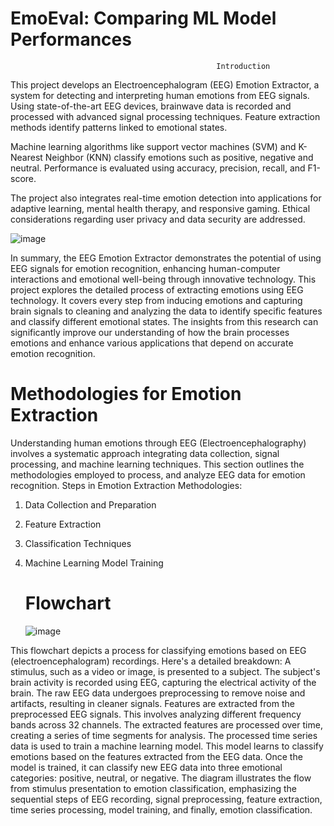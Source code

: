 # EmoEval: Comparing ML Model Performances
                                                  Introduction 
This project develops an Electroencephalogram (EEG) Emotion Extractor, a system for detecting and interpreting human emotions from EEG signals. Using state-of-the-art EEG devices, brainwave data is recorded and processed with advanced signal processing techniques. Feature extraction methods identify patterns linked to emotional states.

Machine learning algorithms like support vector machines (SVM) and K-Nearest Neighbor (KNN) classify emotions such as positive, negative and neutral. Performance is evaluated using accuracy, precision, recall, and F1-score.

The project also integrates real-time emotion detection into applications for adaptive learning, mental health therapy, and responsive gaming. Ethical considerations regarding user privacy and data security are addressed.

  ![image](https://github.com/Neha8136/EmoEval_Comparing_ML_Model_Performances/assets/91106552/c9a1b9b4-841b-4e76-9491-06f73ed20097)


In summary, the EEG Emotion Extractor demonstrates the potential of using EEG signals for emotion recognition, enhancing human-computer interactions and emotional well-being through innovative technology. 
This project explores the detailed process of extracting emotions using EEG technology. It covers every step from inducing emotions and capturing brain signals to cleaning and analyzing the data to identify specific features and classify different emotional states. The insights from this research can significantly improve our understanding of how the brain processes emotions and enhance various applications that depend on accurate emotion recognition. 

   # Methodologies for Emotion Extraction
Understanding human emotions through EEG (Electroencephalography) involves a systematic approach integrating data collection, signal processing, and machine learning techniques. This section outlines the methodologies employed to  process, and analyze EEG data for emotion recognition.
Steps in Emotion Extraction Methodologies:
1. Data Collection and Preparation
2. Feature Extraction
3. Classification Techniques
4. Machine Learning Model Training


    # Flowchart
   
   ![image](https://github.com/Neha8136/EmoEval_Comparing_ML_Model_Performances/assets/91106552/a8a2ce8f-51f5-4dcb-9da4-43c1700b4be1)

This flowchart depicts a process for classifying emotions based on EEG (electroencephalogram) recordings. Here's a detailed breakdown:
  A stimulus, such as a video or image, is presented to a subject. The subject's brain activity is recorded using EEG, capturing the electrical activity of the brain. The raw EEG data undergoes preprocessing to remove noise and artifacts, resulting in cleaner signals. Features are extracted from the preprocessed EEG signals. This involves analyzing different frequency bands across 32 channels.  The extracted features are processed over time, creating a series of time segments for analysis. The processed time series data is used to train a machine learning model. This model learns to classify emotions based on the features extracted from the EEG data. Once the model is trained, it can classify new EEG data into three emotional categories: positive, neutral, or negative.
The diagram illustrates the flow from stimulus presentation to emotion classification, emphasizing the sequential steps of EEG recording, signal preprocessing, feature extraction, time series processing, model training, and finally, emotion classification.


   




